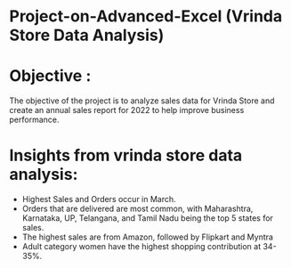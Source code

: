 # Project-on-Advanced-Excel (Vrinda Store Data Analysis)
# Objective : 
The objective of the project is to analyze sales data for Vrinda Store and create an annual sales report for 2022 to help improve business performance.

# Insights from vrinda store data analysis: 
- Highest Sales and Orders occur in March. 
- Orders that are delivered are most common, with Maharashtra, Karnataka, UP, Telangana, and Tamil Nadu being the top 5 states for sales.
- The highest sales are from Amazon, followed by Flipkart and Myntra
- Adult category women have the highest shopping contribution at 34-35%.
